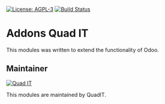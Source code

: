 [![License: AGPL-3](https://img.shields.io/badge/licence-AGPL--3-blue.svg)](http://www.gnu.org/licenses/agpl-3.0-standalone.html)
[![Build Status](https://travis-ci.org/quadit/addons-quadit.svg?branch=8.0)](https://travis-ci.org/quadit/addons-quadit)

Addons Quad IT
==============

This modules was written to extend the functionality of Odoo.

Maintainer
----------

[![Quad IT](http://www.quadit.mx/logo/logo-min.png)](http://www.quadit.mx)

This modules are maintained by QuadIT.
